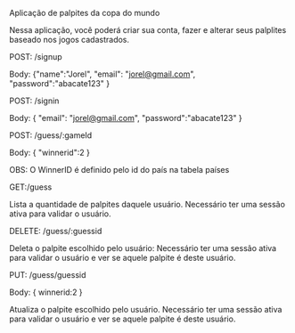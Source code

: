 Aplicação de palpites da copa do mundo

Nessa aplicação, você poderá criar sua conta, fazer e alterar seus palplites baseado nos jogos cadastrados.


POST: /signup

Body: {"name":"Jorel", "email": "jorel@gmail.com", "password":"abacate123" }

POST: /signin

Body: {
    "email": "jorel@gmail.com", "password":"abacate123"
}

POST: /guess/:gameId

Body: {
    "winnerid":2
}

OBS: O WinnerID é definido pelo id do país na tabela países

GET:/guess

Lista a quantidade de palpites daquele usuário. Necessário ter uma sessão ativa para validar o usuário.

DELETE: /guess/:guessid

Deleta o palpite escolhido pelo usuário: Necessário ter uma sessão ativa para validar o usuário e ver se aquele palpite é deste usuário.

PUT: /guess/guessid

Body: {
    winnerid:2
}

Atualiza o palpite escolhido pelo usuário. Necessário ter uma sessão ativa para validar o usuário e ver se aquele palpite é deste usuário.

